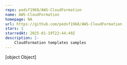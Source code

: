 ```yaml
---
repo: pedsf1968/AWS-CloudFormation
name: AWS-CloudFormation
homepage: NA
url: https://github.com/pedsf1968/AWS-CloudFormation
stars: 1
starredAt: 2025-01-19T22:44:49Z
description: |-
    CloudFormation templates samples
---
```


[object Object]
